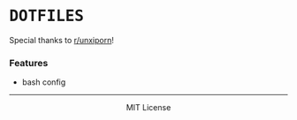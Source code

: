 <!-- My development environment -->

<h1>
  <samp>DOTFILES</samp>
</h1>

<p>
  Special thanks to <a href="https://www.reddit.com/r/unixporn">r/unxiporn</a>!
</p>

### Features
  - bash config

---

<p align="center">
  MIT License
</p>
